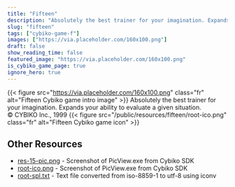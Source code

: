 ```yaml
---
title: "Fifteen"
description: "Absolutely the best trainer for your imagination. Expands your ability to evaluate a given situation. © CYBIKO Inc., 1999 "
slug: "fifteen"
tags: ["cybiko-game-f"]
images: ["https://via.placeholder.com/160x100.png"]
draft: false
show_reading_time: false
featured_image: "https://via.placeholder.com/160x100.png"
is_cybiko_game_page: true
ignore_hero: true
---
```

{{< figure src="https://via.placeholder.com/160x100.png" class="fr" alt="Fifteen Cybiko game intro image" >}}
Absolutely the best trainer for your imagination. Expands your ability to evaluate a given situation. \
© CYBIKO Inc., 1999 {{< figure src="/public/resources/fifteen/root-ico.png" class="fr" alt="Fifteen Cybiko game icon" >}}

## Other Resources
* [res-15-pic.png](/public/resources/fifteen/res-15-pic.png) - Screenshot of PicView.exe from Cybiko SDK
* [root-ico.png](/public/resources/fifteen/root-ico.png) - Screenshot of PicView.exe from Cybiko SDK
* [root-spl.txt](/public/resources/fifteen/root-spl.txt) - Text file converted from iso-8859-1 to utf-8 using iconv
